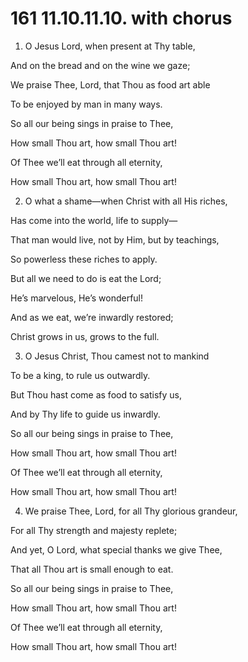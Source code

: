 # 161 11.10.11.10. with chorus

1.  O Jesus Lord, when present at Thy table,

And on the bread and on the wine we gaze;

We praise Thee, Lord, that Thou as food art able

To be enjoyed by man in many ways.

So all our being sings in praise to Thee,

How small Thou art, how small Thou art!

Of Thee we’ll eat through all eternity,

How small Thou art, how small Thou art!

2.  O what a shame—when Christ with all His riches,

Has come into the world, life to supply—

That man would live, not by Him, but by teachings,

So powerless these riches to apply.

But all we need to do is eat the Lord;

He’s marvelous, He’s wonderful!

And as we eat, we’re inwardly restored;

Christ grows in us, grows to the full.

3.  O Jesus Christ, Thou camest not to mankind

To be a king, to rule us outwardly.

But Thou hast come as food to satisfy us,

And by Thy life to guide us inwardly.

So all our being sings in praise to Thee,

How small Thou art, how small Thou art!

Of Thee we’ll eat through all eternity,

How small Thou art, how small Thou art!

4.  We praise Thee, Lord, for all Thy glorious grandeur,

For all Thy strength and majesty replete;

And yet, O Lord, what special thanks we give Thee,

That all Thou art is small enough to eat.

So all our being sings in praise to Thee,

How small Thou art, how small Thou art!

Of Thee we’ll eat through all eternity,

How small Thou art, how small Thou art!

